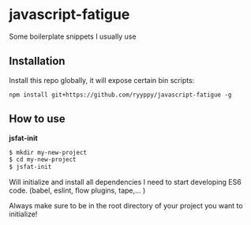 # javascript-fatigue
Some boilerplate snippets I usually use

## Installation
Install this repo globally, it will expose certain bin scripts:

```
npm install git+https://github.com/ryyppy/javascript-fatigue -g 
```

## How to use

**jsfat-init**

```bash
$ mkdir my-new-project
$ cd my-new-project
$ jsfat-init
```

Will initialize and install all dependencies I need to start developing ES6
code. (babel, eslint, flow plugins, tape,... )

Always make sure to be in the root directory of your project you want to
initialize!


